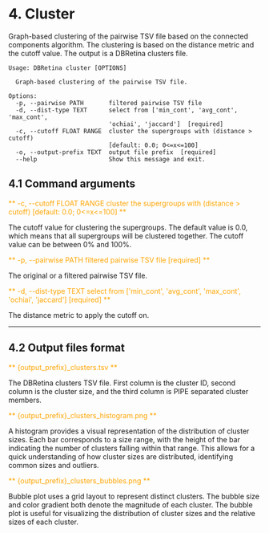 # 4. Cluster

Graph-based clustering of the pairwise TSV file based on the connected components algorithm. The clustering is based on the distance metric and the cutoff value. The output is a DBRetina clusters file.

```
Usage: DBRetina cluster [OPTIONS]

  Graph-based clustering of the pairwise TSV file.

Options:
  -p, --pairwise PATH       filtered pairwise TSV file
  -d, --dist-type TEXT      select from ['min_cont', 'avg_cont', 'max_cont',
                            'ochiai', 'jaccard']  [required]
  -c, --cutoff FLOAT RANGE  cluster the supergroups with (distance > cutoff)
                            [default: 0.0; 0<=x<=100]
  -o, --output-prefix TEXT  output file prefix  [required]
  --help                    Show this message and exit.
```


## 4.1 Command arguments

<span style="color:orange;">** -c, --cutoff FLOAT RANGE  cluster the supergroups with (distance > cutoff) [default: 0.0; 0<=x<=100] **</span>

The cutoff value for clustering the supergroups. The default value is 0.0, which means that all supergroups will be clustered together. The cutoff value can be between 0% and 100%.

<span style="color:orange;">** -p, --pairwise PATH       filtered pairwise TSV file  [required] **</span>

The original or a filtered pairwise TSV file.

<span style="color:orange;">** -d, --dist-type TEXT      select from ['min_cont', 'avg_cont', 'max_cont', 'ochiai', 'jaccard']  [required] **</span>

The distance metric to apply the cutoff on.

---

## 4.2 Output files format

<span style="color:orange;">** {output_prefix}_clusters.tsv **</span>

The DBRetina clusters TSV file. First column is the cluster ID, second column is the cluster size, and the third column is PIPE separated cluster members.


<span style="color:orange;">** {output_prefix}_clusters_histogram.png **</span>

A histogram provides a visual representation of the distribution of cluster sizes. Each bar corresponds to a size range, with the height of the bar indicating the number of clusters falling within that range. This allows for a quick understanding of how cluster sizes are distributed, identifying common sizes and outliers.

<span style="color:orange;">** {output_prefix}_clusters_bubbles.png **</span>

Bubble plot uses a grid layout to represent distinct clusters. The bubble size and color gradient both denote the magnitude of each cluster. The bubble plot is useful for visualizing the distribution of cluster sizes and the relative sizes of each cluster.

